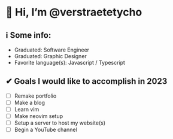 # 👋 Hi, I’m @verstraetetycho

## ℹ Some info:
- Graduated: Software Engineer
- Graduated: Graphic Designer
- Favorite language(s): Javascript / Typescript

## ✔ Goals I would like to accomplish in 2023
- [ ] Remake portfolio
- [ ] Make a blog
- [ ] Learn vim
- [ ] Make neovim setup
- [ ] Setup a server to host my website(s)
- [ ] Begin a YouTube channel
